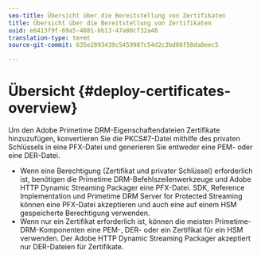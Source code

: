 ```yaml
---
seo-title: Übersicht über die Bereitstellung von Zertifikaten
title: Übersicht über die Bereitstellung von Zertifikaten
uuid: e6413f9f-69a5-4881-bb13-47a80cf32a48
translation-type: tm+mt
source-git-commit: 635e2893439c5459907c54d2c3bd86f58da0eec5

---
```



# Übersicht {#deploy-certificates-overview}

Um den Adobe Primetime DRM-Eigenschaftendateien Zertifikate hinzuzufügen, konvertieren Sie die PKCS#7-Datei mithilfe des privaten Schlüssels in eine PFX-Datei und generieren Sie entweder eine PEM- oder eine DER-Datei.

* Wenn eine Berechtigung (Zertifikat und privater Schlüssel) erforderlich ist, benötigen die Primetime DRM-Befehlszeilenwerkzeuge und Adobe HTTP Dynamic Streaming Packager eine PFX-Datei. SDK, Reference Implementation und Primetime DRM Server for Protected Streaming können eine PFX-Datei akzeptieren und auch eine auf einem HSM gespeicherte Berechtigung verwenden.
* Wenn nur ein Zertifikat erforderlich ist, können die meisten Primetime-DRM-Komponenten eine PEM-, DER- oder ein Zertifikat für ein HSM verwenden. Der Adobe HTTP Dynamic Streaming Packager akzeptiert nur DER-Dateien für Zertifikate.